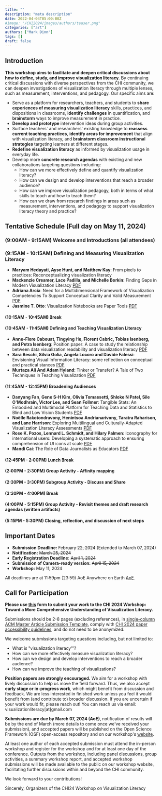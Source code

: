 ```yaml
---
title: ""
description: "meta description"
date: 2022-04-04T05:00:00Z
#image: "/CHI2024/images/authors/teaser.png"
categories: ["art"]
authors: ["Mark Dinn"]
tags: []
draft: false
---
```


[//]: # (- **When:** TBD)

[//]: # (- **Where:** Hawaiʻi Convention Center on the island of Oʻahu, Hawaiʻi, USA)

[//]: # (- **Contact:** visualizationliteracy[at]gmail.com)


## Introduction
**This workshop aims to facilitate and deepen critical discussions about how to define, study, and improve visualization literacy.** 
By continuing critical discussions with diverse perspectives from the CHI community, we can deepen investigations of visualization literacy through multiple lenses, such as measurement, interventions, and pedagogy. Our specific aims are:

- Serve as a platform for researchers, teachers, and students to **share experiences of measuring visualization literacy** skills, practices, and dispositions in classrooms, **identify challenges** in quantification, and **brainstorm** ways to improve measurement in practice.
- **Develop and prototype** intervention ideas during group activities.
- Surface teachers' and researchers' existing knowledge to **reassess current teaching practices**, **identify areas for improvement** that align with visualization literacy, and **brainstorm classroom instructional strategies** targeting learners at different stages.
- **Redefine visualization literacy** as informed by visualization usage in everyday life.
- Develop more **concrete research agendas** with existing and new collaborations targeting questions including:
  - How can we more effectively define and quantify visualization literacy?
  - How can we design and develop interventions that reach a broader audience?
  - How can we improve visualization pedagogy, both in terms of what skills to teach and how to teach them?
  - How can we draw from research findings in areas such as measurement, interventions, and pedagogy to support visualization literacy theory and practice?


## Tentative Schedule (Full day on May 11, 2024)

### (9:00AM - 9:15AM) Welcome and Introductions (all attendees)

### (9:15AM - 10:15AM) Defining and Measuring Visualization Literacy

- **Maryam Hedayati, Ayse Hunt, and Matthew Kay**: From pixels to practices: Reconceptualizing visualization literacy
- **Mackenzie Creamer, Lace Padilla, and Michelle Borkin**: Finding Gaps in Modern Visualization Literacy [PDF](https://osf.io/preprints/osf/jy9v2)
- **Adriana Arcia**: Need for a Multidimensional Framework of Visualization Competencies To Support Conceptual Clarity and Valid Measurement [PDF](https://osf.io/preprints/osf/syjmw)
- **Jasmine T. Otto**: Visualization Notebooks are Paper Tools [PDF](https://osf.io/z2u3w)

#### (10:15AM - 10:45AM) Break

#### (10:45AM - 11:45AM) Defining and Teaching Visualization Literacy

- **Anne-Flore Cabouat, Tingying He, Florent Cabric, Tobias Isenberg, and Petra Isenberg**: Position paper: A case to study the relationship between data visualization readability and visualization literacy [PDF](https://hal.science/hal-04523790)
- **Sara Beschi, Silvia Golia, Angela Locoro and Davide Falessi**: Envisioning Visual Information Literacy: some reflection on conceptual and practical stances [PDF](https://osf.io/kbaes)
- **Murtaza Ali And Adam Hyland**: Tinker or Transfer? A Tale of Two Techniques in Teaching Visualization [PDF](https://arxiv.org/abs/2404.10967)

#### (11:45AM - 12:45PM) Broadening Audiences

- **Danyang Fan, Gene S-H Kim, Olivia Tomassetti, Shloke N Patel, Sile O'Modhrain, Victor Lee, and Sean Follmer**: Tangible Stats: An Embodied and Multimodal Platform for Teaching Data and Statistics to Blind and Low Vision Students [PDF](https://osf.io/preprints/osf/t9fk2)
- **Noëlle Rakotondravony, Henintsoa Andrianarivony, Taratra Raharison, and Lane Harrison**: Exploring Multilingual and Culturally-Adapted Visualization Literacy Assessments [PDF](https://osf.io/wp6ev)
- **Rose K. Pozos, Lennard L. Schmidt, and Hilary Palmen**: Iconography for international users: Developing a systematic approach to ensuring comprehension of UI icons at scale [PDF](https://osf.io/cb643?view_only=9e756cdf93f3417988eb101bc9fdb483)
- **Mandi Cai**: The Role of Data Journalists as Educators [PDF](https://osf.io/preprints/osf/apzs9)

#### (12:45PM - 2:00PM) Lunch Break

#### (2:00PM - 2:30PM) Group Activity - Affinity mapping

#### (2:30PM - 3:30PM) Subgroup Activity - Discuss and Share

#### (3:30PM - 4:00PM) Break

#### (4:00PM - 5:15PM) Group Activity - Revisit themes and draft research agendas (written artifacts)

#### (5:15PM - 5:30PM) Closing, reflection, and discussion of next steps


## Important Dates
- **Submission Deadline:** ~~February 22, 2024~~ (Extended to March 07, 2024)
- **Notification:** ~~March 25, 2024~~
- **Early Registration Deadline:** ~~April 1, 2024~~
- **Submission of Camera-ready version:** ~~April 15, 2024~~
- **Workshop:** May 11, 2024

All deadlines are at 11:59pm (23:59) AoE Anywhere on Earth [AoE](https://time.is/Anywhere_on_Earth).

## Call for Participation
**Please use [this](https://forms.gle/URKJaYTLZbwEGRSZA) form to submit your work to the CHI 2024 Workshop: Toward a More Comprehensive Understanding of Visualization Literacy.**

Submissions should be 2-8 pages (excluding references), in [single-column ACM Master Article Submission Template]( https://chi2024.acm.org/submission-guides/chi-publication-formats/ ), comply with [CHI 2024 paper accessibility guidelines](https://sigchi.org/resources/guides-for-authors/accessibility/), and do not need to be anonymized.

We welcome submissions targeting questions including, but not limited to:
- What is "visualization literacy'"?
- How can we more effectively measure visualization literacy?
- How can we design and develop interventions to reach a broader audience?
- How can we improve the teaching of visualizations?

**Position papers are strongly encouraged.** We aim for a workshop with lively discussion to help us move the field forward. Thus, we also accept **early stage or in-progress work**, which might benefit from discussion and feedback. We are less interested in finished work unless you feel it would benefit from (and contribute to) broader discussion. If you are uncertain if your work would fit, please reach out! You can reach us via email: visualizationliteracy[at]gmail.com

**Submissions are due by March 07, 2024 (AoE)**, notification of results will be by the end of March (more details to come once we've received your submission), and accepted papers will be published on the Open Science Framework (OSF) open-access repository and on our workshop's [website](https://visualization-literacy.github.io/CHI2024/resources/).

At least one author of each accepted submission must attend the in-person workshop and register for the workshop and for at least one day of the conference. Outputs from the workshop, including panel discussions, group activities, a summary workshop report, and accepted workshop submissions will be made available to the public on our workshop website, facilitating further discussions within and beyond the CHI community.

We look forward to your contributions!

Sincerely,
Organizers of the CHI24 Workshop on Visualization Literacy

